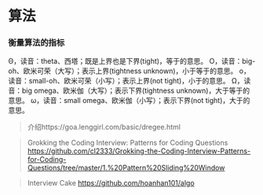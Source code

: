 <!--
 * @Descripttion: 
 * @version: 
 * @Author: WangShuaibing
 * @Date: 2020-10-20 18:33:32
 * @LastEditors: WangShuaibing
 * @LastEditTime: 2020-12-01 20:35:53
-->
# 算法


### 衡量算法的指标
Θ，读音：theta、西塔；既是上界也是下界(tight)，等于的意思。
Ο，读音：big-oh、欧米可荣（大写）；表示上界(tightness unknown)，小于等于的意思。
ο，读音：small-oh、欧米可荣（小写）；表示上界(not tight)，小于的意思。
Ω，读音：big omega、欧米伽（大写）；表示下界(tightness unknown)，大于等于的意思。
ω，读音：small omega、欧米伽（小写）；表示下界(not tight)，大于的意思。

> 介绍https://goa.lenggirl.com/basic/dregee.html



> Grokking the Coding Interview: Patterns for Coding Questions
https://github.com/cl2333/Grokking-the-Coding-Interview-Patterns-for-Coding-Questions/tree/master/1.%20Pattern%20Sliding%20Window


> Interview Cake
https://github.com/hoanhan101/algo